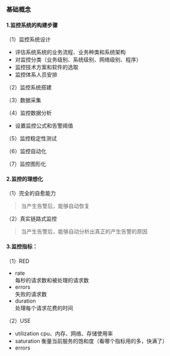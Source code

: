 ### 基础概念

#### 1.监控系统的构建步骤
（1）监控系统设计
* 评估系统系统的业务流程、业务种类和系统架构
* 对监控分类（业务级别、系统级别、网络级别、程序）
* 监控技术方案和软件的选取
* 监控体系人员安排

（2）监控系统搭建

（3）数据采集

（4）监控数据分析
* 设置监控公式和告警阈值

（5）监控稳定性测试

（6）监控自动化

（7）监控图形化

#### 2.监控的理想化
（1）完全的自愈能力
>当产生告警后，能够自动恢复

（2）真实链路式监控
>当产生告警后，能够自动分析出真正的产生告警的原因

#### 3.监控指标：
（1）RED
* rate			
每秒的请求数和被处理的请求数
* errors		
失败的请求数
* duration		
处理每个请求花费的时间

（2）USE
* utilization
cpu、内存、网络、存储使用率
* saturation
衡量当前服务的饱和度（看哪个指标用的多，快满了）
* errors
